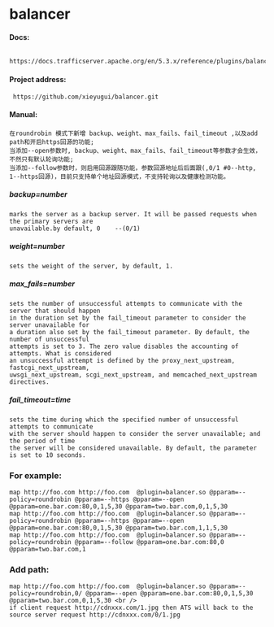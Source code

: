 # balancer
#### Docs: 
     https://docs.trafficserver.apache.org/en/5.3.x/reference/plugins/balancer.en.html 

#### Project address: 
     https://github.com/xieyugui/balancer.git

#### Manual:
	在roundrobin 模式下新增 backup、weight、max_fails、fail_timeout ,以及add path和开启https回源的功能; 
	当添加--open参数时, backup、weight、max_fails、fail_timeout等参数才会生效，不然只有默认轮询功能;
	当添加--follow参数时，则启用回源跟随功能，参数回源地址后后面跟(,0/1 #0--http, 1--https回源)，目前只支持单个地址回源模式，不支持轮询以及健康检测功能。

##### backup=number
    marks the server as a backup server. It will be passed requests when the primary servers are 
    unavailable.by default, 0    --(0/1)

##### weight=number
    sets the weight of the server, by default, 1.

##### max_fails=number
    sets the number of unsuccessful attempts to communicate with the server that should happen 
    in the duration set by the fail_timeout parameter to consider the server unavailable for 
    a duration also set by the fail_timeout parameter. By default, the number of unsuccessful
    attempts is set to 3. The zero value disables the accounting of attempts. What is considered
    an unsuccessful attempt is defined by the proxy_next_upstream, fastcgi_next_upstream, 
    uwsgi_next_upstream, scgi_next_upstream, and memcached_next_upstream directives.

##### fail_timeout=time
    sets the time during which the specified number of unsuccessful attempts to communicate 
    with the server should happen to consider the server unavailable; and the period of time 
    the server will be considered unavailable. By default, the parameter is set to 10 seconds.
    
### For example:
    map http://foo.com http://foo.com  @plugin=balancer.so @pparam=--policy=roundrobin @pparam=--https @pparam=--open @pparam=one.bar.com:80,0,1,5,30 @pparam=two.bar.com,0,1,5,30
    map http://foo.com http://foo.com  @plugin=balancer.so @pparam=--policy=roundrobin @pparam=--https @pparam=--open @pparam=one.bar.com:80,0,1,5,30 @pparam=two.bar.com,1,1,5,30
    map http://foo.com http://foo.com  @plugin=balancer.so @pparam=--policy=roundrobin @pparam=--follow @pparam=one.bar.com:80,0 @pparam=two.bar.com,1
 
### Add path:
    map http://foo.com http://foo.com  @plugin=balancer.so @pparam=--policy=roundrobin,0/ @pparam=--open @pparam=one.bar.com:80,0,1,5,30 @pparam=two.bar.com,0,1,5,30 <br />
    if client request http://cdnxxx.com/1.jpg then ATS will back to the source server request http://cdnxxx.com/0/1.jpg

